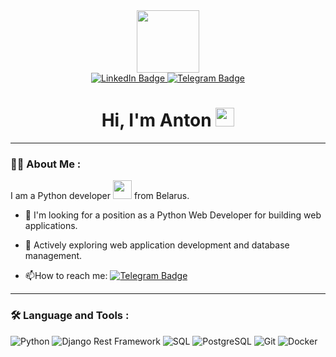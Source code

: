 <div id="header" align="center">
  <img src="https://i.giphy.com/media/v1.Y2lkPTc5MGI3NjExcTRueW9xMzJ0OTJjaXFyeXBsdXl5am93MTh4ZXNhcnF2dmpsOWVyeiZlcD12MV9pbnRlcm5hbF9naWZfYnlfaWQmY3Q9Zw/KAq5w47R9rmTuvWOWa/giphy.gif" width="100"/>
</div>

<div id="badges" align="center">
  <a href="https://linkedin.com/in/antonmatarenka">
    <img src="https://img.shields.io/badge/LinkedIn-blue?style=for-the-badge&logo=linkedin&logoColor=white" alt="LinkedIn Badge"/>
  </a>
  <a href="https://t.me/antonmotorenko">
    <img src="https://img.shields.io/badge/Telegram-blue?logo=telegram&logoColor=white&style=for-the-badge" alt="Telegram Badge"/>
  </a>
</div>

<div id="badges" align="center">
  <img src="https://komarev.com/ghpvc/?username=AntonMatarenka&style=flat-square&color=blue" alt=""/>
  <h1>
  Hi, I'm Anton
  <img src="https://media.giphy.com/media/hvRJCLFzcasrR4ia7z/giphy.gif" width="30px"/>
  </h1>
</div>

---

### :man_technologist: About Me :
I am a Python developer <img src="https://media.giphy.com/media/WUlplcMpOCEmTGBtBW/giphy.gif" width="30"> from Belarus.
- :telescope: I'm looking for a position as a Python Web Developer for building web applications.

- :seedling: Actively exploring web application development and database management.

- :mailbox:How to reach me: [![Telegram Badge](https://img.shields.io/badge/antonmotorenko-blue?style=flat&logo=Telegram&logoColor=white)](https://t.me/antonmotorenko)

---

### :hammer_and_wrench: Language and Tools :
![Python](https://img.shields.io/badge/python-%233670A1.svg?style=for-the-badge&logo=python&logoColor=white)
![Django Rest Framework](https://img.shields.io/badge/Django%20Rest%20Framework-%23092E20.svg?style=for-the-badge&logo=django&logoColor=white)
![SQL](https://img.shields.io/badge/SQL-%234B32C3.svg?style=for-the-badge&logo=sql&logoColor=white)
![PostgreSQL](https://img.shields.io/badge/PostgreSQL-%234F5B93.svg?style=for-the-badge&logo=postgresql&logoColor=white)
![Git](https://img.shields.io/badge/git-%23F05032.svg?style=for-the-badge&logo=git&logoColor=white)
![Docker](https://img.shields.io/badge/Docker-%230DB7ED.svg?style=for-the-badge&logo=docker&logoColor=white)

